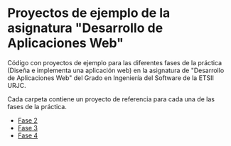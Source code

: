 # Proyectos de ejemplo de la asignatura "Desarrollo de Aplicaciones Web"

Código con proyectos de ejemplo para las diferentes fases de la práctica (Diseña e implementa una aplicación web) en la asignatura de "Desarrollo de Aplicaciones Web" del Grado en Ingeniería del Software de la ETSII URJC.

Cada carpeta contiene un proyecto de referencia para cada una de las fases de la práctica.

* [Fase 2](sample-project-phase2)
* [Fase 3](sample-project-phase3)
* [Fase 4](sample-project-phase4)